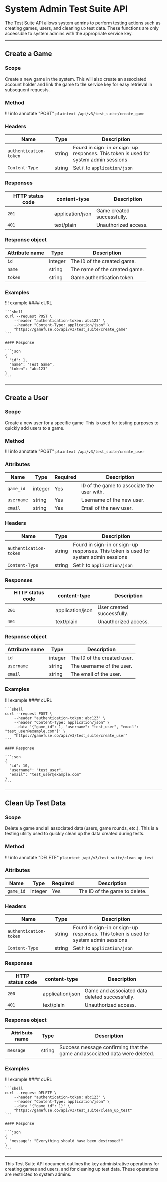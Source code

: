 # System Admin Test Suite API

The Test Suite API allows system admins to perform testing actions such as creating games, users, and cleaning up test data. These functions are only accessible to system admins with the appropriate service key.

---

## Create a Game

### Scope

Create a new game in the system. This will also create an associated account holder and link the game to the service key for easy retrieval in subsequent requests.

### Method

!!! info annotate "POST"
	```plaintext
	/api/v3/test_suite/create_game
	```

### Headers

| Name                  | Type   | Description |
|-----------------------|--------|-------------|
| `authentication-token` | string | Found in sign-in or sign-up responses. This token is used for system admin sessions |
| `Content-Type`         | string | Set it to `application/json` |

### Responses

| HTTP status code | content-type    | Description                      |
|------------------|-----------------|----------------------------------|
| `201`            | application/json| Game created successfully.       |
| `401`            | text/plain      | Unauthorized access.             |

### Response object

| Attribute name | Type    | Description                       |
|----------------|---------|-----------------------------------|
| `id`           | integer | The ID of the created game.       |
| `name`         | string  | The name of the created game.     |
| `token`        | string  | Game authentication token.        |

### Examples

!!! example
	#### cURL

	```shell
	curl --request POST \
		--header "authentication-token: abc123" \
		--header "Content-Type: application/json" \
		"https://gamefuse.co/api/v3/test_suite/create_game"
	```

	#### Response

	```json
	{
	  "id": 1,
	  "name": "Test Game",
	  "token": "abc123"
	}
	```

---

## Create a User

### Scope

Create a new user for a specific game. This is used for testing purposes to quickly add users to a game.

### Method

!!! info annotate "POST"
	```plaintext
	/api/v3/test_suite/create_user
	```

### Attributes

| Name      | Type    | Required | Description                  |
|-----------|---------|----------|------------------------------|
| `game_id` | integer | Yes      | ID of the game to associate the user with. |
| `username`| string  | Yes      | Username of the new user.     |
| `email`   | string  | Yes      | Email of the new user.        |

### Headers

| Name                  | Type   | Description |
|-----------------------|--------|-------------|
| `authentication-token` | string | Found in sign-in or sign-up responses. This token is used for system admin sessions |
| `Content-Type`         | string | Set it to `application/json` |

### Responses

| HTTP status code | content-type    | Description                      |
|------------------|-----------------|----------------------------------|
| `201`            | application/json| User created successfully.       |
| `401`            | text/plain      | Unauthorized access.             |

### Response object

| Attribute name | Type    | Description                       |
|----------------|---------|-----------------------------------|
| `id`           | integer | The ID of the created user.       |
| `username`     | string  | The username of the user.         |
| `email`        | string  | The email of the user.            |

### Examples

!!! example
	#### cURL

	```shell
	curl --request POST \
		--header "authentication-token: abc123" \
		--header "Content-Type: application/json" \
		--data '{"game_id": 1, "username": "test_user", "email": "test_user@example.com"}' \
		"https://gamefuse.co/api/v3/test_suite/create_user"
	```

	#### Response

	```json
	{
	  "id": 10,
	  "username": "test_user",
	  "email": "test_user@example.com"
	}
	```

---

## Clean Up Test Data

### Scope

Delete a game and all associated data (users, game rounds, etc.). This is a testing utility used to quickly clean up the data created during tests.

### Method

!!! info annotate "DELETE"
	```plaintext
	/api/v3/test_suite/clean_up_test
	```

### Attributes

| Name      | Type    | Required | Description                  |
|-----------|---------|----------|------------------------------|
| `game_id` | integer | Yes      | The ID of the game to delete. |

### Headers

| Name                  | Type   | Description |
|-----------------------|--------|-------------|
| `authentication-token` | string | Found in sign-in or sign-up responses. This token is used for system admin sessions |
| `Content-Type`         | string | Set it to `application/json` |

### Responses

| HTTP status code | content-type    | Description                      |
|------------------|-----------------|----------------------------------|
| `200`            | application/json| Game and associated data deleted successfully. |
| `401`            | text/plain      | Unauthorized access.             |

### Response object

| Attribute name | Type   | Description                         |
|----------------|--------|-------------------------------------|
| `message`      | string | Success message confirming that the game and associated data were deleted. |

### Examples

!!! example
	#### cURL

	```shell
	curl --request DELETE \
		--header "authentication-token: abc123" \
		--header "Content-Type: application/json" \
		--data '{"game_id": 1}' \
		"https://gamefuse.co/api/v3/test_suite/clean_up_test"
	```

	#### Response

	```json
	{
	  "message": "Everything should have been destroyed!"
	}
	```

---

This Test Suite API document outlines the key administrative operations for creating games and users, and for cleaning up test data. These operations are restricted to system admins.